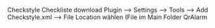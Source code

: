 Checkstyle
Checkliste download Plugin --> Settings --> Tools --> Add Checkstyle.xml --> File Location wählen (File im Main Folder QrAlarm
